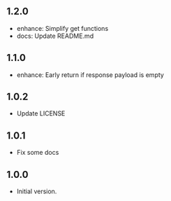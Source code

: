 ## 1.2.0

- enhance: Simplify get functions
- docs: Update README.md

## 1.1.0

- enhance: Early return if response payload is empty

## 1.0.2

- Update LICENSE

## 1.0.1

- Fix some docs

## 1.0.0

- Initial version.
